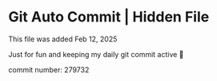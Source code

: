 # Git Auto Commit | Hidden File

This file was added Feb 12, 2025

Just for fun and keeping my daily git commit active 🤪

commit number: 279732
